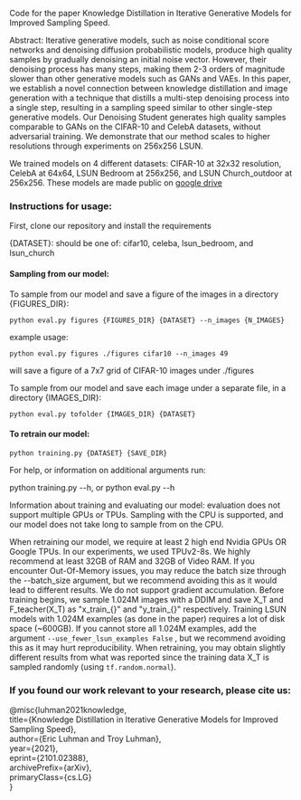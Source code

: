 Code for the paper Knowledge Distillation in Iterative Generative Models for Improved Sampling Speed.

Abstract: Iterative generative models, such as noise conditional score networks and denoising diffusion probabilistic models, produce high quality samples by gradually denoising an initial noise vector. However, their denoising process has many steps, making them 2-3 orders of magnitude slower than other generative models such as GANs and VAEs. In this paper, we establish a novel connection between knowledge distillation and image generation with a technique that distills a multi-step denoising process into a single step, resulting in a sampling speed similar to other single-step generative models. Our Denoising Student generates high quality samples comparable to GANs on the CIFAR-10 and CelebA datasets, without adversarial training. We demonstrate that our method scales to higher resolutions through experiments on 256x256 LSUN.

We trained models on 4 different datasets: CIFAR-10 at 32x32 resolution, CelebA at 64x64, LSUN Bedroom at 256x256, and LSUN Church_outdoor at 256x256.
These models are made public on [google drive](https://drive.google.com/file/d/1tW5t3W4wqE5f0NXaaiYuFK_2JOBrf9cY/view?usp=sharing)

### Instructions for usage:

First, clone our repository and install the requirements

{DATASET}: should be one of: cifar10, celeba, lsun_bedroom, and lsun_church

#### Sampling from our model:

To sample from our model and save a figure of the images in a directory {FIGURES_DIR}:

`python eval.py figures {FIGURES_DIR} {DATASET} --n_images {N_IMAGES}`

example usage:

`python eval.py figures ./figures cifar10 --n_images 49`

will save a figure of a 7x7 grid of CIFAR-10 images under ./figures 

To sample from our model and save each image under a separate file, in a directory {IMAGES_DIR}:

`python eval.py tofolder {IMAGES_DIR} {DATASET}`

#### To retrain our model:

`python training.py {DATASET} {SAVE_DIR}`

For help, or information on additional arguments run:

python training.py --h, or
python eval.py --h

Information about training and evaluating our model:
evaluation does not support multiple GPUs or TPUs. Sampling with the CPU is supported, and our model does not take long to sample from on the CPU.

When retraining our model, we require at least 2 high end Nvidia GPUs OR Google TPUs. In our experiments, we used TPUv2-8s. 
We highly recommend at least 32GB of RAM and 32GB of Video RAM. If you encounter Out-Of-Memory issues, you may reduce the batch size through the --batch_size argument, but we recommend avoiding this as it would lead to different results. We do not support gradient accumulation.
Before training begins, we sample 1.024M images with a DDIM and save X_T and F_teacher(X_T) as "x_train_{}" and "y_train_{}" respectively. 
Training LSUN models with 1.024M examples (as done in the paper) requires a lot of disk space (~600GB). If you cannot store all 1.024M examples, add the argument `--use_fewer_lsun_examples False` , but we recommend avoiding this as it may hurt reproducibility.
When retraining, you may obtain slightly different results from what was reported since the training data X_T is sampled randomly (using `tf.random.normal`). 


### If you found our work relevant to your research, please cite us:

@misc{luhman2021knowledge,  
            title={Knowledge Distillation in Iterative Generative Models for Improved Sampling Speed},  
            author={Eric Luhman and Troy Luhman},  
            year={2021},  
            eprint={2101.02388},  
            archivePrefix={arXiv},  
            primaryClass={cs.LG}  
}

